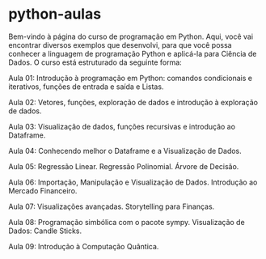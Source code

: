 # python-aulas
Bem-vindo à página do curso de programação em Python. Aqui, você vai encontrar diversos exemplos que desenvolvi, 
para que você possa conhecer a linguagem de programação Python e aplicá-la para Ciência de Dados. O curso está 
estruturado da seguinte forma:

Aula 01: Introdução à programação em Python: comandos condicionais e iterativos, funções de entrada e saída e Listas. 

Aula 02: Vetores, funções, exploração de dados e introdução à exploração de dados. 

Aula 03: Visualização de dados, funções recursivas e introdução ao Dataframe. 

Aula 04: Conhecendo melhor o Dataframe e a Visualização de Dados. 

Aula 05: Regressão Linear. Regressão Polinomial. Árvore de Decisão. 

Aula 06: Importação, Manipulação e Visualização de Dados. Introdução ao Mercado Financeiro. 

Aula 07: Visualizações avançadas. Storytelling para Finanças. 

Aula 08: Programação simbólica com o pacote sympy. Visualização de Dados: Candle Sticks. 

Aula 09: Introdução à Computação Quântica.
